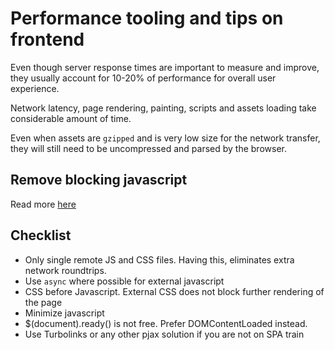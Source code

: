 # Performance tooling and tips on frontend

Even though server response times are important to measure and improve, they usually account for 10-20% of performance for overall user experience.

Network latency, page rendering, painting, scripts and assets loading take considerable amount of time.

Even when assets are `gzipped` and is very low size for the network transfer, they will still need to be uncompressed and parsed by the browser.

## Remove blocking javascript

Read more [here](https://developers.google.com/speed/docs/insights/BlockingJS)

## Checklist

- Only single remote JS and CSS files. Having this, eliminates extra network roundtrips.
- Use `async` where possible for external javascript
- CSS before Javascript. External CSS does not block further rendering of the page
- Minimize javascript
- $(document).ready() is not free. Prefer DOMContentLoaded instead.
- Use Turbolinks or any other pjax solution if you are not on SPA train